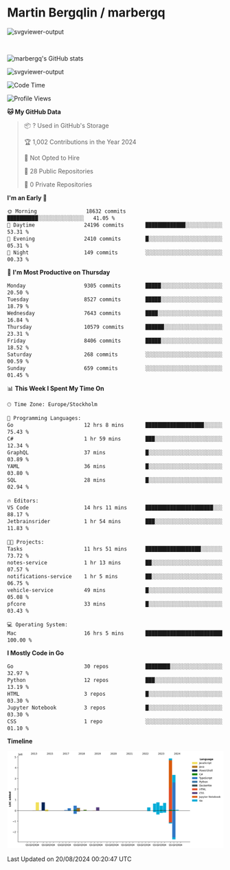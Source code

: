 # Martin Bergqlin / marbergq

![svgviewer-output](https://user-images.githubusercontent.com/2405410/206014777-22d41ecb-c24f-421d-b7d9-bba2cb5bb0de.svg)

<br>

<!--- [![Martin's Week](https://github-readme-stats.vercel.app/api/wakatime?username=marbergq&theme=dark)](https://github.com/anuraghazra/github-readme-stats) -->

![marbergq's GitHub stats](https://github-readme-stats.vercel.app/api?username=marbergq&count_private=true&show_icons=true)

![svgviewer-output](https://wakatime.com/badge/user/3f0a2069-6683-4e19-9a4a-7d21ea815067.svg)

<!--START_SECTION:waka-->
![Code Time](http://img.shields.io/badge/Code%20Time-4%2C274%20hrs%2053%20mins-blue)

![Profile Views](http://img.shields.io/badge/Profile%20Views-0-blue)

**🐱 My GitHub Data** 

> 📦 ? Used in GitHub's Storage 
 > 
> 🏆 1,002 Contributions in the Year 2024
 > 
> 🚫 Not Opted to Hire
 > 
> 📜 28 Public Repositories 
 > 
> 🔑 0 Private Repositories 
 > 
**I'm an Early 🐤** 

```text
🌞 Morning                18632 commits       ██████████░░░░░░░░░░░░░░░   41.05 % 
🌆 Daytime                24196 commits       █████████████░░░░░░░░░░░░   53.31 % 
🌃 Evening                2410 commits        █░░░░░░░░░░░░░░░░░░░░░░░░   05.31 % 
🌙 Night                  149 commits         ░░░░░░░░░░░░░░░░░░░░░░░░░   00.33 % 
```
📅 **I'm Most Productive on Thursday** 

```text
Monday                   9305 commits        █████░░░░░░░░░░░░░░░░░░░░   20.50 % 
Tuesday                  8527 commits        █████░░░░░░░░░░░░░░░░░░░░   18.79 % 
Wednesday                7643 commits        ████░░░░░░░░░░░░░░░░░░░░░   16.84 % 
Thursday                 10579 commits       ██████░░░░░░░░░░░░░░░░░░░   23.31 % 
Friday                   8406 commits        █████░░░░░░░░░░░░░░░░░░░░   18.52 % 
Saturday                 268 commits         ░░░░░░░░░░░░░░░░░░░░░░░░░   00.59 % 
Sunday                   659 commits         ░░░░░░░░░░░░░░░░░░░░░░░░░   01.45 % 
```


📊 **This Week I Spent My Time On** 

```text
🕑︎ Time Zone: Europe/Stockholm

💬 Programming Languages: 
Go                       12 hrs 8 mins       ███████████████████░░░░░░   75.43 % 
C#                       1 hr 59 mins        ███░░░░░░░░░░░░░░░░░░░░░░   12.34 % 
GraphQL                  37 mins             █░░░░░░░░░░░░░░░░░░░░░░░░   03.89 % 
YAML                     36 mins             █░░░░░░░░░░░░░░░░░░░░░░░░   03.80 % 
SQL                      28 mins             █░░░░░░░░░░░░░░░░░░░░░░░░   02.94 % 

🔥 Editors: 
VS Code                  14 hrs 11 mins      ██████████████████████░░░   88.17 % 
Jetbrainsrider           1 hr 54 mins        ███░░░░░░░░░░░░░░░░░░░░░░   11.83 % 

🐱‍💻 Projects: 
Tasks                    11 hrs 51 mins      ██████████████████░░░░░░░   73.72 % 
notes-service            1 hr 13 mins        ██░░░░░░░░░░░░░░░░░░░░░░░   07.57 % 
notifications-service    1 hr 5 mins         ██░░░░░░░░░░░░░░░░░░░░░░░   06.75 % 
vehicle-service          49 mins             █░░░░░░░░░░░░░░░░░░░░░░░░   05.08 % 
pfcore                   33 mins             █░░░░░░░░░░░░░░░░░░░░░░░░   03.43 % 

💻 Operating System: 
Mac                      16 hrs 5 mins       █████████████████████████   100.00 % 
```

**I Mostly Code in Go** 

```text
Go                       30 repos            ████████░░░░░░░░░░░░░░░░░   32.97 % 
Python                   12 repos            ███░░░░░░░░░░░░░░░░░░░░░░   13.19 % 
HTML                     3 repos             █░░░░░░░░░░░░░░░░░░░░░░░░   03.30 % 
Jupyter Notebook         3 repos             █░░░░░░░░░░░░░░░░░░░░░░░░   03.30 % 
CSS                      1 repo              ░░░░░░░░░░░░░░░░░░░░░░░░░   01.10 % 
```



**Timeline**

![Lines of Code chart](https://raw.githubusercontent.com/marbergq/marbergq/main/assets/bar_graph.png)


 Last Updated on 20/08/2024 00:20:47 UTC
<!--END_SECTION:waka-->
